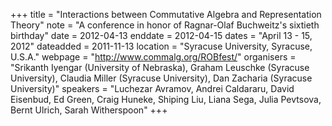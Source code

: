 +++
title = "Interactions between Commutative Algebra and Representation Theory"
note = "A conference in honor of Ragnar-Olaf Buchweitz's sixtieth birthday"
date = 2012-04-13
enddate = 2012-04-15
dates = "April 13 - 15, 2012"
dateadded = 2011-11-13
location = "Syracuse University, Syracuse, U.S.A."
webpage = "http://www.commalg.org/ROBfest/"
organisers = "Srikanth Iyengar (University of Nebraska), Graham Leuschke (Syracuse University), Claudia Miller (Syracuse University), Dan Zacharia (Syracuse University)"
speakers = "Luchezar Avramov, Andrei Caldararu, David Eisenbud, Ed Green, Craig Huneke, Shiping Liu, Liana Sega, Julia Pevtsova, Bernt Ulrich, Sarah Witherspoon"
+++
